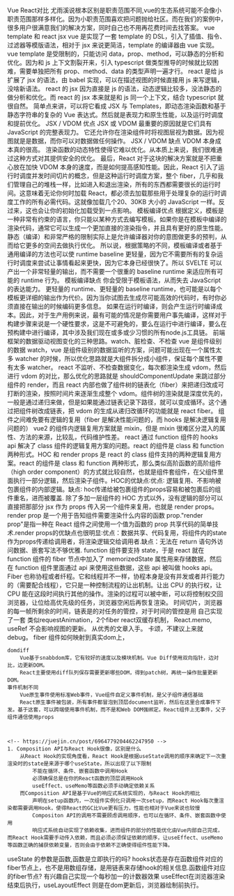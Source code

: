 <!-- https://juejin.cn/post/7007048306438176799 -->
Vue React对比
    尤雨溪说根本区别是职责范围不同,vue的生态系统可能不会像小职责范围那样多样化。因为小职责范围喜欢把问题抛给社区。而在我们的案例中，很多用户很满意我们的解决方案，同时自己也不用再花费时间去找答案。
    vue template 和 react jsx
        vue 是实现了一套 template 的 DSL，引入了插值、指令、过滤器等模版语法，相对于 jsx 来说更简洁，template 的编译器由 vue 实现。vue template 是受限制的，只能访问 data，prop、method，可以静态的分析和优化。因为和 js 上下文割裂开来，引入 typescript 做类型推导的时候就比较困难，需要单独把所有 prop、method、data 的类型声明一遍才行。
        react 是给 js 扩展了 jsx 的语法，由 babel 实现，可以在描述视图的时候直接用 js 来写逻辑，没啥新语法。 react 的 jsx 因为直接是 js 的语法，动态逻辑比较多，没法静态的做分析和优化。而 react 的 jsx 本来就是和 js 同一个上下文，结合 typescript 就很自然。
        <!-- https://juejin.cn/post/6844903905923448840 -->
        简单点来讲，可以将它看成 JSX 与 Templates，即动态渲染函数和基于静态字符串的复杂的 Vue 表达式。然后就是表现力和原生性能，以及运行时调度和提前优化。
        JSX / VDOM 优点
            JSX 或 VDOM 最重要的原因就是它们具有 JavaScript 的完整表现力。
            它还允许你在渲染组件时将视图层视为数据。因为视图就是是数据，而你可以对数据做任何操作。
        JSX / VDOM 缺点
            VDOM 本身成本真的很高。
            渲染函数的动态特性使得它难以优化。从本质上来说，我们很难通过这种方式对其提供安全的优化。
            最后，React 对于这块的解决方案就是不把重心放在加快 VDOM 本身的速度，而是如何提高感知性能。因此，React 引入了运行时调度并发时间切片的概念，但是这种运行时调度方案，整个 fiber，几乎和我们管理自己的堆栈一样，比如进入和退出渲染，所有的东西都需要很长的运行时间。这意味着无论你何时加载 React，都必须去加载那些用于处理复杂的运行时调度工作的所有必需代码。这就像加载几个20、30KB 大小的 JavaScript 一样。反过来，这也会让你的初始化加载受到一点影响。
        模板编译优点
            根据定义，模板是一种非常有约束的语言，你只能以某种方式去编写模板。如果你是在模板中编译的渲染代码，通常它可以生成一个更加直接的渲染指令，并且具有更好的原生性能。静态（编译）和非常严格的限制实际上是允许编译器对你的意图做更多的预判，从而给它更多的空间去做执行优化。
            所以说，根据策略的不同，模板编译或者基于通用编译的方法也可以使 runtime baseline 更轻量，因为它不需要所有的复杂运行时调度来尝试让事情看起来更快，因为它本身已经很快了。所以 SVELTE 可以产出一个非常轻量的输出，而不需要一个很重的 baseline runtime 来适应所有可能的 runtime 行为。
        模板编译缺点
            你会受限于模板语法，从而失去 JavaScript 的表达能力。
            更轻量的 runtime、更轻量的 baseline runtime，也可能是以每个模板更详细的输出作为代价。因为当你试图去生成尽可能高效的代码时，有时你必须直接在输出的时候编码更多信息。
            如果在运行时编译，则会产生运行时编译成本。因此，对于生产用例来说，最有可能的情况是你需要用户事先编译，这样对于构建步骤来说是一个硬性要求，这是不可避免的，要么在运行中进行编译，要么在预构建中进行编译，其中涉及我们现在或多或少习惯的所有node.js工具链。
    前端框架的数据驱动视图变化的三种思路。watch、脏检查、不检查
        vue 是组件级别的数据 watch，vue 是组件级别的数据监听的方案，问题可能出现在一个属性太多 watcher 的时候，所以优化思路就是大组件拆分成小组件，保证每个属性不要有太多 watcher。
        react 不监听、不检查数据变化，每次都渲染生成 vdom，然后进行 vdom 的对比，那么优化的思路就是 shouldComponentUpdate 来跳过部分组件的 render，而且 react 内部也做了组件树的链表化（fiber）来把递归改成可打断的渲染，按照时间片来逐渐生成整个 vdom。组件树的渲染就是深度优先的，一般是通过递归来做，但是如果能通过链表记录下路径，就可以变成循环。这个通过把组件树改成链表，把 vdom 的生成从递归改循环的功能就是 react fiber。
    组件之间难免要有逻辑的复用（fiber 是解决性能问题的，而 hooks 是解决逻辑复用问题的）
        vue2 的组件内逻辑复用方案就是 mixin，但是 mixin 很难区分混入的属性、方法的来源，比较乱，代码维护性差。
        react 通过 function 组件的 hooks api 解决了 class 组件的逻辑复用方案的问题。react 的组件是 class 和 function 两种形式。HOC 和 render props 是 react 的 class 组件支持的两种逻辑复用方案。react 的组件是 class 和 function 两种形式，那么类似高阶函数的高阶组件（high order component）的方式就比较自然，也就是组件套组件，在父组件里面执行一部分逻辑，然后渲染子组件。HOC的优缺点∶优点∶ 逻辑复用、不影响被包裹组件的内部逻辑。缺点∶ hoc传递给被包裹组件的props容易和被包裹后的组件重名，进而被覆盖. 除了多加一层组件的 HOC 方式以外，没有逻辑的部分可以直接把那部分 jsx 作为 props 传入另一个组件来复用，也就是 render props。render prop 是一个用于告知组件需要渲染什么内容的函数 prop."render prop"是指一种在 React 组件之间使用一个值为函数的 prop 共享代码的简单技术.render props的优缺点也很明显∶优点：数据共享、代码复用，将组件内的state作为props传递给调用者，将渲染逻辑交给调用者.缺点：无法在 return 语句外访问数据、嵌套写法不够优雅.
        function 组件要支持 state，于是 react 就在 function 组件的 fiber 节点中加入了 memorizedState 属性用来存储数据，然后在 function 组件里面通过 api 来使用这些数据，这些 api 被叫做 hooks api。
        Fiber 也称协程或者纤程。它和线程并不一样，协程本身是没有并发或者并行能力的（需要配合线程），它只是一种控制流程的让出机制。让出 CPU 的执行权，让 CPU 能在这段时间执行其他的操作。渲染的过程可以被中断，可以将控制权交回浏览器，让位给高优先级的任务，浏览器空闲后再恢复渲染。
        时间切片，浏览器的每一帧所剩余的时间，链表是的对任务的管控，对于时间的管控是用 自己实现了一套 类似requestAnimation，2个fiber react双缓存机制，
        React.memo, 
        useRef 不会影响视图的更新。
        从优秀的文章入手。
        卡颂，不建议上来就debug。
        fiber 组件如何映射到真实dom上，


    domdiff
        Vue基于snabbdom库，它有较好的速度以及模块机制。Vue Diff使用双向指针，边对比，边更新DOM。
        React主要使用diff队列保存需要更新哪些DOM，得到patch树，再统一操作批量更新DOM。
    事件机制不同
        Vue原生事件使用标准Web事件，Vue组件自定义事件机制，是父子组件通信基础
        React原生事件被包装，所有事件都冒泡到顶层document监听，然后在这里合成事件下发。基于这套，可以跨端使用事件机制，而不是和Web DOM强绑定。React组件上无事件，父子组件通信使用props



    <!-- https://juejin.cn/post/6964779204462247950 -->
    1. Composition API与React Hook很像，区别是什么
        从React Hook的实现角度看，React Hook是根据useState调用的顺序来确定下一次重渲染时的state是来源于哪个useState，所以出现了以下限制
            不能在循环、条件、嵌套函数中调用Hook
            必须确保总是在你的React函数的顶层调用Hook
            useEffect、useMemo等函数必须手动确定依赖关系
        而Composition API是基于Vue的响应式系统实现的，与React Hook的相比
            声明在setup函数内，一次组件实例化只调用一次setup，而React Hook每次重渲染都需要调用Hook，使得React的GC比Vue更有压力，性能也相对于Vue来说也较慢
            Compositon API的调用不需要顾虑调用顺序，也可以在循环、条件、嵌套函数中使用
            响应式系统自动实现了依赖收集，进而组件的部分的性能优化由Vue内部自己完成，而React Hook需要手动传入依赖，而且必须必须保证依赖的顺序，让useEffect、useMemo等函数正确的捕获依赖变量，否则会由于依赖不正确使得组件性能下降。




useState 的参数是函数,函数是立即执行的吗?
hooks状态是存在函数组件对应的fiber节点上，也不是用数组存储，是用链表来存储hook的相关信息.函数组件对应的fiber节点?
有兴趣自己实现一个每秒加一的计数器效果
useEffect在浏览器渲染结束后执行，useLayoutEffect 则是在dom更新后，浏览器绘制前执行。

